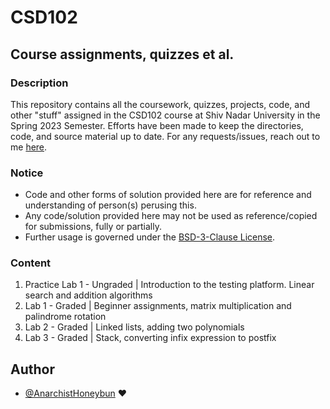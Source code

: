 # CSD102
## Course assignments, quizzes et al.

### Description
This repository contains all the coursework, quizzes, projects, code, and other "stuff" assigned in the CSD102 course at
Shiv Nadar University in the Spring 2023 Semester. Efforts have been made to keep the directories, code, and source 
material up to date. For any requests/issues, reach out to me [here](mailto:typhoeusxoxo@gmail.com).

### Notice
* Code and other forms of solution provided here are for reference and understanding of person(s) perusing this.
* Any code/solution provided here may not be used as reference/copied for submissions, fully or partially.
* Further usage is governed under the [BSD-3-Clause License](LICENSE).  

### Content
1. Practice Lab 1 - Ungraded | Introduction to the testing platform. Linear search and addition algorithms
2. Lab 1 - Graded | Beginner assignments, matrix multiplication and palindrome rotation
3. Lab 2 - Graded | Linked lists, adding two polynomials
4. Lab 3 - Graded | Stack, converting infix expression to postfix

## Author
- [@AnarchistHoneybun](https://github.com/AnarchistHoneybun) ❤️


